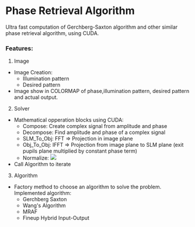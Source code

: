 # Phase Retrieval Algorithm

Ultra fast computation of Gerchberg-Saxton algorithm and other similar phase retrieval algorithm, using CUDA.
### Features:
1. Image
- Image Creation:
  - Illumination pattern
  - Desired pattern
- Image show in COLORMAP of phase,illumination pattern, desired pattern and actual output.
2. Solver
- Mathematical opperation blocks using CUDA:
  - Compose: Create complex signal from amplitude and phase
  - Decompose: Find amplitude and phase of a complex signal
  - SLM_To_Obj: FFT => Projection in image plane
  - Obj_To_Obj: IFFT => Projection from image plane to SLM plane (exit pupils plane multiplied by constant phase term)
  - Normalize: <img src="https://render.githubusercontent.com/render/math?math=u_{norm}=\frac{u-u_{min}}{u_{max}-u_{min}}">
- Call Algorithm to iterate
3. Algorithm
- Factory method to choose an algorithm to solve the problem. Implemented algorithm:
  - Gerchberg Saxton
  - Wang's Algorithm
  - MRAF
  - Fineup Hybrid Input-Output
